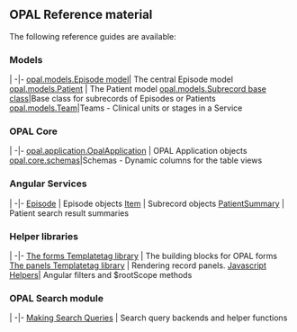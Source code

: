 ## OPAL Reference material

The following reference guides are available:

### Models
|
-|-
[opal.models.Episode model](episode.md)| The central Episode model
[opal.models.Patient](patient.md) | The Patient model
[opal.models.Subrecord base class](subrecords.md)|Base class for subrecords of Episodes or Patients
[opal.models.Team](team.md)|Teams - Clinical units or stages in a Service

### OPAL Core
|
-|-
[opal.application.OpalApplication](opal_application.md) | OPAL Application objects
[opal.core.schemas](schemas.md)|Schemas - Dynamic columns for the table views

### Angular Services
|
-|-
[Episode](episode_service.md) | Episode objects
[Item](item_service.md) |  Subrecord objects
[PatientSummary](patient_summary_service.md) | Patient search result summaries


### Helper libraries

|
-|-
[The forms Templatetag library](form_templatetags.md) | The building blocks for OPAL forms
[The panels Templatetag library](panels_templatetags.md) | Rendering record panels.
[Javascript Helpers](javascript_helpers.md)| Angular filters and $rootScope methods

### OPAL Search module

|
-|-
[Making Search Queries](search_queries.md) | Search query backends and helper functions
